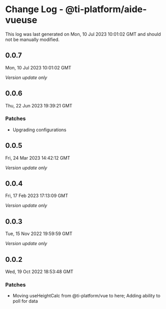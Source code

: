 # Change Log - @ti-platform/aide-vueuse

This log was last generated on Mon, 10 Jul 2023 10:01:02 GMT and should not be manually modified.

## 0.0.7
Mon, 10 Jul 2023 10:01:02 GMT

_Version update only_

## 0.0.6
Thu, 22 Jun 2023 19:39:21 GMT

### Patches

- Upgrading configurations

## 0.0.5
Fri, 24 Mar 2023 14:42:12 GMT

_Version update only_

## 0.0.4
Fri, 17 Feb 2023 17:13:09 GMT

_Version update only_

## 0.0.3
Tue, 15 Nov 2022 19:59:59 GMT

_Version update only_

## 0.0.2
Wed, 19 Oct 2022 18:53:48 GMT

### Patches

- Moving useHeightCalc from @ti-platform/vue to here; Adding ability to poll for data

